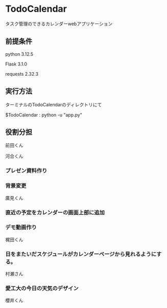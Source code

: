 # TodoCalendar
タスク管理のできるカレンダーwebアプリケーション

## 前提条件

python             3.12.5

Flask              3.1.0

requests           2.32.3

## 実行方法

ターミナルのTodoCalendarのディレクトリにて

$TodoCalendar : python -u "app.py"

## 役割分担

前田くん

河合くん

### プレゼン資料作り



### 背景変更

廣見くん

### 直近の予定をカレンダーの画面上部に追加



### デモ動画作り  

梶田くん


### 日をまたいだスケジュールがカレンダーページから見れるようにする。

村瀬さん

### 愛工大の今日の天気のデザイン

櫻井くん
